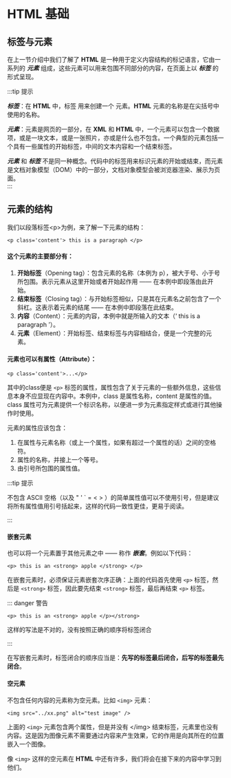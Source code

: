 # HTML 基础

## 标签与元素
在上一节介绍中我们了解了 **HTML** 是一种用于定义内容结构的标记语言，它由一系列的 ***元素*** 组成，这些元素可以用来包围不同部分的内容，在页面上以 ***标签*** 的形式呈现。

:::tip 提示  

***标签***：在 **HTML** 中，标签 用来创建一个 元素。**HTML** 元素的名称是在尖括号中使用的名称。

***元素***：元素是网页的一部分，在 **XML** 和 **HTML** 中，一个元素可以包含一个数据项，或是一块文本，或是一张照片，亦或是什么也不包含。一个典型的元素包括一个具有一些属性的开始标签，中间的文本内容和一个结束标签。

***元素*** 和 ***标签*** 不是同一种概念。代码中的标签用来标识元素的开始或结束，而元素是文档对象模型（DOM）中的一部分，文档对象模型会被浏览器渲染、展示为页面。  
:::

## 元素的结构
 我们以段落标签\<p>为例，来了解一下元素的结构：
      
 ```<p class='content'> this is a paragraph </p>```  
   
#### 这个元素的主要部分有：
1. **开始标签**（Opening tag）：包含元素的名称（本例为 p），被大于号、小于号所包围。表示元素从这里开始或者开始起作用 —— 在本例中即段落由此开始。  
2. **结束标签**（Closing tag）：与开始标签相似，只是其在元素名之前包含了一个斜杠。这表示着元素的结尾 —— 在本例中即段落在此结束。
3. **内容**（Content）：元素的内容，本例中就是所输入的文本（‘ this is a paragraph ’）。    
4. **元素**（Element）：开始标签、结束标签与内容相结合，便是一个完整的元素。   

#### 元素也可以有属性（Attribute）：    

```<p class='content'>...</p>``` 
    
其中的class便是 ```<p>``` 标签的属性，属性包含了关于元素的一些额外信息，这些信息本身不应显现在内容中。本例中，class 是属性名称，content 是属性的值。class 属性可为元素提供一个标识名称，以便进一步为元素指定样式或进行其他操作时使用。  

元素的属性应该包含：

1. 在属性与元素名称（或上一个属性，如果有超过一个属性的话）之间的空格符。
2. 属性的名称，并接上一个等号。
3. 由引号所包围的属性值。

:::tip 提示
    
 不包含 ASCII 空格（以及 " ' ` = < > ）的简单属性值可以不使用引号，但是建议将所有属性值用引号括起来，这样的代码一致性更佳，更易于阅读。
     
:::

#### 嵌套元素  
也可以将一个元素置于其他元素之中 —— 称作 ***嵌套***。例如以下代码：  

```<p> this is an <strong> apple </strong> </p>```  
  
在嵌套元素时，必须保证元素嵌套次序正确：上面的代码首先使用 ```<p>``` 标签，然后是 ```<strong>``` 标签，因此要先结束 ```<strong>``` 标签，最后再结束 ```<p>``` 标签。  

::: danger 警告  

``` <p> this is an <strong> apple </p></strong> ```  
  
这样的写法是不对的，没有按照正确的顺序将标签闭合  
  
:::  
  
在写嵌套元素时，标签闭合的顺序应当是：**先写的标签最后闭合，后写的标签最先闭合**。

#### 空元素
不包含任何内容的元素称为空元素。比如 ```<img>``` 元素：  
   
``` <img src="../xx.png" alt="test image" /> ```  
  
上面的 ```<img>``` 元素包含两个属性，但是并没有 \</img> 结束标签，元素里也没有内容。这是因为图像元素不需要通过内容来产生效果，它的作用是向其所在的位置嵌入一个图像。  

像 ```<img>``` 这样的空元素在 **HTML** 中还有许多，我们将会在接下来的内容中学习到他们。

